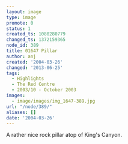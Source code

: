 ```yaml
---
layout: image
type: image
promote: 0
status: 1
created_ts: 1080280779
changed_ts: 1372159365
node_id: 389
title: 01647 Pillar
author: anj
created: '2004-03-26'
changed: '2013-06-25'
tags:
  - Highlights
  - The Red Centre
  - 2003/10 - October 2003
images:
  - image/images/img_1647-389.jpg
url: "/node/389/"
aliases: []
date: '2004-03-26'
---
```

A rather nice rock pillar atop of King's Canyon.
